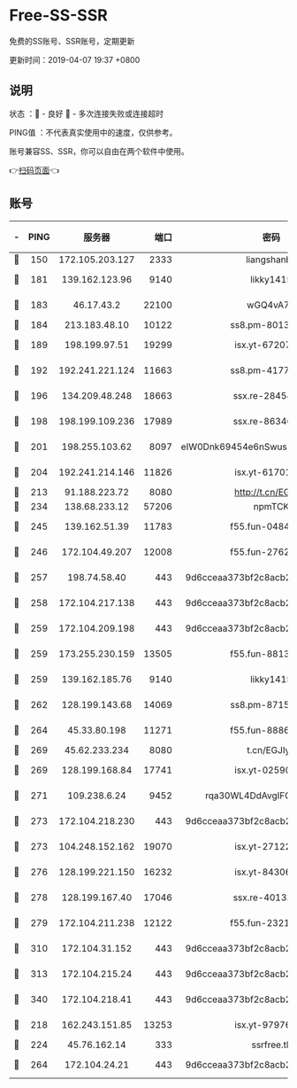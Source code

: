 # Free-SS-SSR

免费的SS账号、SSR账号，定期更新

更新时间：2019-04-07 19:37 +0800

## 说明

状态     ：🙂 - 良好 🙁 - 多次连接失败或连接超时

PING值   ：不代表真实使用中的速度，仅供参考。

账号兼容SS、SSR，你可以自由在两个软件中使用。

👉[扫码页面](https://liesauer.github.io/Free-SS-SSR/)👈

## 账号

|-|PING|服务器|端口|密码|加密方式|区域|
|:----:|:----:|:-----:|-----:|:----:|:----:|:----:|
|🙂|150|172.105.203.127|2333|liangshanbo|chacha20|JP|
|🙂|181|139.162.123.96|9140|likky1415|aes-256-cfb|JP|
|🙂|183|46.17.43.2|22100|wGQ4vA7D|aes-256-gcm|RU|
|🙂|184|213.183.48.10|10122|ss8.pm-80138879|rc4-md5|RU|
|🙂|189|198.199.97.51|19299|isx.yt-67207064|aes-256-cfb|US|
|🙂|192|192.241.221.124|11663|ss8.pm-41772299|aes-256-cfb|US|
|🙂|196|134.209.48.248|18663|ssx.re-28454131|aes-256-cfb|US|
|🙂|198|198.199.109.236|17989|ssx.re-86346346|aes-256-cfb|US|
|🙂|201|198.255.103.62|8097|eIW0Dnk69454e6nSwuspv9DmS201tQ0D|aes-256-cfb|US|
|🙂|204|192.241.214.146|11826|isx.yt-61701158|aes-256-cfb|US|
|🙂|213|91.188.223.72|8080|http://t.cn/EGJIyrl|rc4-md5|RU|
|🙂|234|138.68.233.12|57206|npmTCK|rc4-md5|US|
|🙂|245|139.162.51.39|11783|f55.fun-04843983|aes-256-cfb|SG|
|🙂|246|172.104.49.207|12008|f55.fun-27622022|aes-256-cfb|SG|
|🙂|257|198.74.58.40|443|9d6cceaa373bf2c8acb22e60b6a58be6|aes-256-cfb|US|
|🙂|258|172.104.217.138|443|9d6cceaa373bf2c8acb22e60b6a58be6|aes-256-cfb|US|
|🙂|259|172.104.209.198|443|9d6cceaa373bf2c8acb22e60b6a58be6|aes-256-cfb|US|
|🙂|259|173.255.230.159|13505|f55.fun-88132244|aes-256-cfb|US|
|🙂|259|139.162.185.76|9140|likky1415|aes-256-cfb|DE|
|🙂|262|128.199.143.68|14069|ss8.pm-87154822|aes-256-cfb|SG|
|🙂|264|45.33.80.198|11271|f55.fun-88868016|aes-256-cfb|US|
|🙂|269|45.62.233.234|8080|t.cn/EGJIyrl|rc4-md5|CA|
|🙂|269|128.199.168.84|17741|isx.yt-02590553|aes-256-cfb|SG|
|🙂|271|109.238.6.24|9452|rqa30WL4DdAvgIFG6Fs3znzTa|aes-256-cfb|FR|
|🙂|273|172.104.218.230|443|9d6cceaa373bf2c8acb22e60b6a58be6|aes-256-cfb|US|
|🙂|273|104.248.152.162|19070|isx.yt-27122469|aes-256-cfb|SG|
|🙂|276|128.199.221.150|16232|isx.yt-84306479|aes-256-cfb|SG|
|🙂|278|128.199.167.40|17046|ssx.re-40133185|aes-256-cfb|SG|
|🙂|279|172.104.211.238|12122|f55.fun-23214357|aes-256-cfb|US|
|🙂|310|172.104.31.152|443|9d6cceaa373bf2c8acb22e60b6a58be6|aes-256-cfb|US|
|🙂|313|172.104.215.24|443|9d6cceaa373bf2c8acb22e60b6a58be6|aes-256-cfb|US|
|🙂|340|172.104.218.41|443|9d6cceaa373bf2c8acb22e60b6a58be6|aes-256-cfb|US|
|🙂|218|162.243.151.85|13253|isx.yt-97976890|aes-256-cfb|US|
|🙂|224|45.76.162.14|333|ssrfree.tk|rc4|SG|
|🙂|264|172.104.24.21|443|9d6cceaa373bf2c8acb22e60b6a58be6|aes-256-cfb|US|
